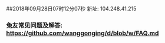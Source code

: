 ##2018年09月28日07时12分07秒 新址: 104.248.41.215
### 兔友常见问题及解答: https://github.com/wanggonging/d/blob/w/FAQ.md
